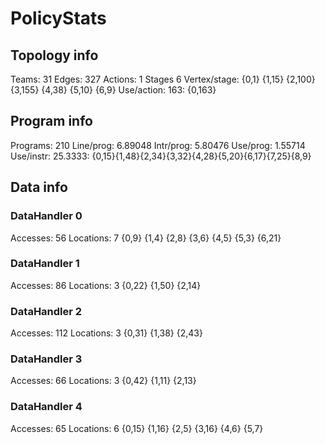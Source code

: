 # PolicyStats
## Topology info
Teams:		31
Edges:		327
Actions:	1
Stages		6
Vertex/stage:	{0,1} {1,15} {2,100} {3,155} {4,38} {5,10} {6,9} 
Use/action:	163: {0,163} 

## Program info
Programs:	210
Line/prog:	6.89048
Intr/prog:	5.80476
Use/prog:	1.55714
Use/instr:	25.3333: {0,15}{1,48}{2,34}{3,32}{4,28}{5,20}{6,17}{7,25}{8,9}

## Data info

### DataHandler 0
Accesses:	56
Locations:	7
{0,9} {1,4} {2,8} {3,6} {4,5} {5,3} {6,21} 

### DataHandler 1
Accesses:	86
Locations:	3
{0,22} {1,50} {2,14} 

### DataHandler 2
Accesses:	112
Locations:	3
{0,31} {1,38} {2,43} 

### DataHandler 3
Accesses:	66
Locations:	3
{0,42} {1,11} {2,13} 

### DataHandler 4
Accesses:	65
Locations:	6
{0,15} {1,16} {2,5} {3,16} {4,6} {5,7} 